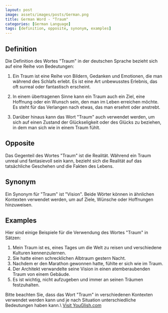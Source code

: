 ```yaml
---
layout: post
image: assets/images/posts/German.png
title: German Word - "Traum" 
categories: [German Language]
tags: [definition, opposite, synonym, examples]
---
```


## Definition

Die Definition des Wortes "Traum" in der deutschen Sprache bezieht sich auf eine Reihe von Bedeutungen:

1. Ein Traum ist eine Reihe von Bildern, Gedanken und Emotionen, die man während des Schlafs erlebt. Es ist eine Art unbewusstes Erlebnis, das oft surreal oder fantastisch erscheint.

2. In einem übertragenen Sinne kann ein Traum auch ein Ziel, eine Hoffnung oder ein Wunsch sein, den man im Leben erreichen möchte. Es steht für das Verlangen nach etwas, das man ersehnt oder anstrebt.

3. Darüber hinaus kann das Wort "Traum" auch verwendet werden, um sich auf einen Zustand der Glückseligkeit oder des Glücks zu beziehen, in dem man sich wie in einem Traum fühlt.

## Opposite

Das Gegenteil des Wortes "Traum" ist die Realität. Während ein Traum unreal und fantasievoll sein kann, bezieht sich die Realität auf das tatsächliche Geschehen und die Fakten des Lebens.

## Synonym

Ein Synonym für "Traum" ist "Vision". Beide Wörter können in ähnlichen Kontexten verwendet werden, um auf Ziele, Wünsche oder Hoffnungen hinzuweisen.

## Examples

Hier sind einige Beispiele für die Verwendung des Wortes "Traum" in Sätzen:

1. Mein Traum ist es, eines Tages um die Welt zu reisen und verschiedene Kulturen kennenzulernen.
2. Sie hatte einen schrecklichen Albtraum gestern Nacht.
3. Nachdem er den Marathon gewonnen hatte, fühlte er sich wie im Traum.
4. Der Architekt verwandelte seine Vision in einen atemberaubenden Traum von einem Gebäude.
5. Es ist wichtig, nicht aufzugeben und immer an seinen Träumen festzuhalten.

Bitte beachten Sie, dass das Wort "Traum" in verschiedenen Kontexten verwendet werden kann und je nach Situation unterschiedliche Bedeutungen haben kann.\ <a id="yg-widget-0" class="youglish-widget" data-query="German" data-lang="german" data-components="8412" data-auto-start="0" data-bkg-color="theme_light" data-title="How%20to%20pronounce%20German%20in%20German"  rel="nofollow" href="https://youglish.com">Visit YouGlish.com</a><script async src="https://youglish.com/public/emb/widget.js" charset="utf-8"></script>